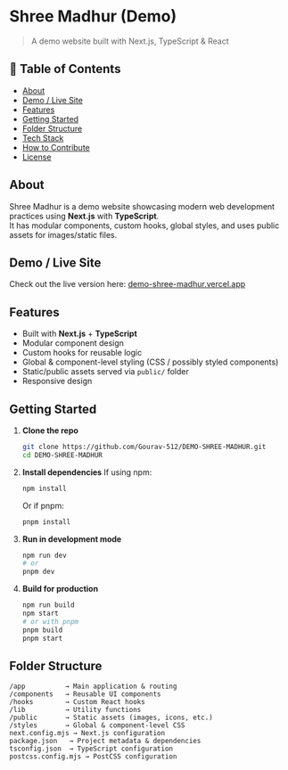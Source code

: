 # Shree Madhur (Demo)

> A demo website built with Next.js, TypeScript & React

## 🚀 Table of Contents

- [About](#about)  
- [Demo / Live Site](#demo--live-site)  
- [Features](#features)  
- [Getting Started](#getting-started)  
- [Folder Structure](#folder-structure)  
- [Tech Stack](#tech-stack)  
- [How to Contribute](#how-to-contribute)  
- [License](#license)


## About

Shree Madhur is a demo website showcasing modern web development practices using **Next.js** with **TypeScript**.  
It has modular components, custom hooks, global styles, and uses public assets for images/static files.

## Demo / Live Site

Check out the live version here: [demo-shree-madhur.vercel.app](https://demo-shree-madhur.vercel.app)  

## Features

- Built with **Next.js** + **TypeScript**  
- Modular component design  
- Custom hooks for reusable logic  
- Global & component-level styling (CSS / possibly styled components)  
- Static/public assets served via `public/` folder  
- Responsive design


## Getting Started

1. **Clone the repo**

   ```bash
   git clone https://github.com/Gourav-512/DEMO-SHREE-MADHUR.git
   cd DEMO-SHREE-MADHUR
   ```

2. **Install dependencies**
   If using npm:

   ```bash
   npm install
   ```

   Or if pnpm:

   ```bash
   pnpm install
   ```

3. **Run in development mode**

   ```bash
   npm run dev
   # or
   pnpm dev
   ```

4. **Build for production**

   ```bash
   npm run build
   npm start
   # or with pnpm
   pnpm build
   pnpm start
   ```

## Folder Structure

```
/app          → Main application & routing  
/components   → Reusable UI components  
/hooks        → Custom React hooks  
/lib          → Utility functions  
/public       → Static assets (images, icons, etc.)  
/styles       → Global & component-level CSS  
next.config.mjs → Next.js configuration  
package.json   → Project metadata & dependencies  
tsconfig.json  → TypeScript configuration  
postcss.config.mjs → PostCSS configuration  
```

